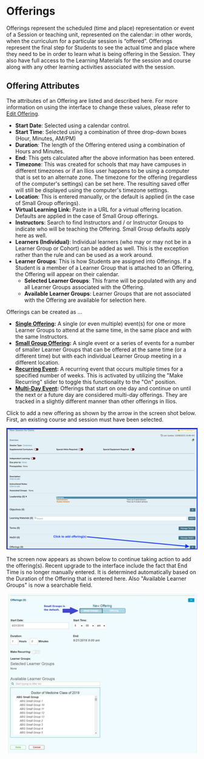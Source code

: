 # Offerings

Offerings represent the scheduled (time and place) representation or event of a Session or teaching unit, represented on the calendar: in other words, when the curriculum for a particular session is “offered”. Offerings represent the final step for Students to see the actual time and place where they need to be in order to learn what is being offering in the Session. They also have full access to the Learning Materials for the session and course along with any other learning activities associated with the session.

## Offering Attributes

The attributes of an Offering are listed and described here. For more information on using the interface to change these values, please refer to [Edit Offering](https://iliosproject.gitbook.io/ilios-user-guide/courses-and-sessions/offerings/edit-offering).

* **Start Date**: Selected using a calendar control.
* **Start Time**: Selected using a combination of three drop-down boxes (Hour, Minutes, AM/PM)
* **Duration**: The length of the Offering entered using a combination of Hours and Minutes.
* **End**: This gets calculated after the above information has been entered.
* **Timezone**: This was created for schools that may have campuses in different timezones or if an Ilios user happens to be using a computer that is set to an alternate zone. The timezone for the offering (regardless of the computer's settings) can be set here. The resulting saved offer will still be displayed using the computer's timezone settings.
* **Location**: This is entered manually, or the default is applied (in the case of Small Group offerings).
* **Virtual Learning Link:** Paste in a URL for a virtual offering location. Defaults are applied in the case of Small Group offerings.
* **Instructors**: Search to find Instructors and / or Instructor Groups to indicate who will be teaching the Offering. Small Group defaults apply here as well.
* **Learners (Individual)**: Individual learners (who may or may not be in a Learner Group or Cohort) can be added as well. This is the exception rather than the rule and can be used as a work around.
* **Learner Groups**: This is how Students are assigned into Offerings. If a Student is a member of a Learner Group that is attached to an Offering, the Offering will appear on their calendar.
  * **Selected Learner Groups**: This frame will be populated with any and all Learner Groups associated with the Offering.
  * **Available Learner Groups**: Learner Groups that are not associated with the Offering are available for selection here.

Offerings can be created as ...

* [**Single Offering**](https://iliosproject.gitbook.io/ilios-user-guide/courses-and-sessions/offerings/create-single-offering)**:**  A single (or even multiple) event(s) for one or more Learner Groups to attend at the same time, in the same place and with the same Instructors.
* [**Small Group Offering**](https://iliosproject.gitbook.io/ilios-user-guide/courses-and-sessions/offerings/create-small-group-offerings)**:**  A single event or a series of events for a number of smaller Learner Groups that can be offered at the same time (or a different time) but with each individual Learner Group meeting in a different location. 
* [**Recurring Event**](https://iliosproject.gitbook.io/ilios-user-guide/courses-and-sessions/offerings/recurring-event)**:**  A recurring event that occurs multiple times for a specified number of weeks.  This is activated by utilizing the "Make Recurring" slider to toggle this functionality to the "On" position.
* [**Multi-Day Event**](https://iliosproject.gitbook.io/ilios-user-guide/courses-and-sessions/offerings/multi-day-offerings)**:** Offerings that start on one day and continue on until the next or a future day are considered multi-day offerings. They are tracked in a slightly different manner than other offerings in Ilios.

Click to add a new offering as shown by the arrow in the screen shot below. First, an existing course and session must have been selected.

![Click button to start adding Offerings](../../images/offerings_README/add_new_offering_button.png)

The screen now appears as shown below to continue taking action to add the offering(s). Recent upgrade to the interface include the fact that End Time is no longer manually entered. It is determined automatically based on the Duration of the Offering that is entered here. Also "Available Learner Groups" is now a searchable field.

![Small Groups default shown](../../images/offerings_README/add_offering.jpg)

